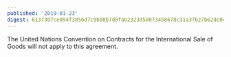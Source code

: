 ```yaml
---
published: '2019-01-23'
digest: 6137307ce094f3056d7c9b98b7d0fab2323d58073458678c31a37b27b62dc0e3
---
```


The United Nations Convention on Contracts for the International Sale of Goods will not apply to this agreement.
